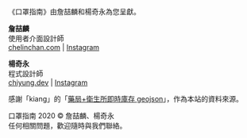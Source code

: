 《口罩指南》由詹喆麟和楊奇永為您呈獻。

**詹喆麟**  
使用者介面設計師  
[chelinchan.com](http://chelinchan.com) | [Instagram](https://instagram.com/chelinchan24)

**楊奇永**  
程式設計師  
[chiyung.dev](https://chiyung.dev) | [Instagram](https://instagram.com/yangchiyung)  

感謝「kiang」的「[藥局+衛生所即時庫存 geojson](https://raw.githubusercontent.com/kiang/pharmacies/master/json/points.json)」，作為本站的資料來源。  
  
口罩指南  2020 © 詹喆麟、楊奇永  
任何相關問題，歡迎隨時與我們聯絡。
